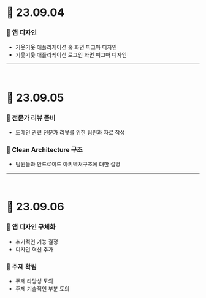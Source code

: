 # 📝 23.09.04

### 📌 앱 디자인
- 기웃기웃 애플리케이션 홈 화면 피그마 디자인
- 기웃기웃 애플리케이션 로그인 화면 피그마 디자인
---
<br/>

# 📝 23.09.05

### 📌 전문가 리뷰 준비
- 도메인 관련 전문가 리뷰를 위한 팀원과 자료 작성
### 📌 Clean Architecture 구조
- 팀원들과 안드로이드 아키텍처구조에 대한 설명
---
<br/>

# 📝 23.09.06

### 📌 앱 디자인 구체화
- 추가적인 기능 결정
- 디자인 혁신 추가

### 📌 주제 확립
- 주제 타당성 토의
- 주제 기술적인 부분 토의

